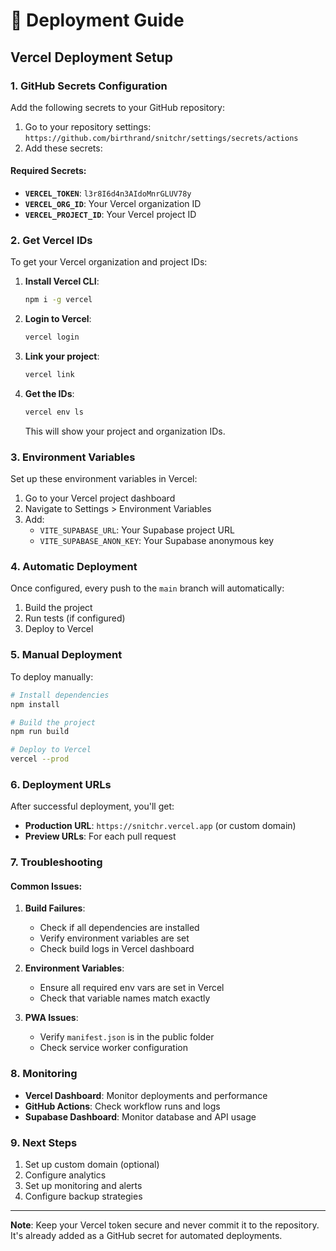 # 🚀 Deployment Guide

## Vercel Deployment Setup

### 1. GitHub Secrets Configuration

Add the following secrets to your GitHub repository:

1. Go to your repository settings: `https://github.com/birthrand/snitchr/settings/secrets/actions`
2. Add these secrets:

#### Required Secrets:
- **`VERCEL_TOKEN`**: `l3r8I6d4n3AIdoMnrGLUV78y`
- **`VERCEL_ORG_ID`**: Your Vercel organization ID
- **`VERCEL_PROJECT_ID`**: Your Vercel project ID

### 2. Get Vercel IDs

To get your Vercel organization and project IDs:

1. **Install Vercel CLI**:
   ```bash
   npm i -g vercel
   ```

2. **Login to Vercel**:
   ```bash
   vercel login
   ```

3. **Link your project**:
   ```bash
   vercel link
   ```

4. **Get the IDs**:
   ```bash
   vercel env ls
   ```
   This will show your project and organization IDs.

### 3. Environment Variables

Set up these environment variables in Vercel:

1. Go to your Vercel project dashboard
2. Navigate to Settings > Environment Variables
3. Add:
   - `VITE_SUPABASE_URL`: Your Supabase project URL
   - `VITE_SUPABASE_ANON_KEY`: Your Supabase anonymous key

### 4. Automatic Deployment

Once configured, every push to the `main` branch will automatically:
1. Build the project
2. Run tests (if configured)
3. Deploy to Vercel

### 5. Manual Deployment

To deploy manually:

```bash
# Install dependencies
npm install

# Build the project
npm run build

# Deploy to Vercel
vercel --prod
```

### 6. Deployment URLs

After successful deployment, you'll get:
- **Production URL**: `https://snitchr.vercel.app` (or custom domain)
- **Preview URLs**: For each pull request

### 7. Troubleshooting

#### Common Issues:

1. **Build Failures**:
   - Check if all dependencies are installed
   - Verify environment variables are set
   - Check build logs in Vercel dashboard

2. **Environment Variables**:
   - Ensure all required env vars are set in Vercel
   - Check that variable names match exactly

3. **PWA Issues**:
   - Verify `manifest.json` is in the public folder
   - Check service worker configuration

### 8. Monitoring

- **Vercel Dashboard**: Monitor deployments and performance
- **GitHub Actions**: Check workflow runs and logs
- **Supabase Dashboard**: Monitor database and API usage

### 9. Next Steps

1. Set up custom domain (optional)
2. Configure analytics
3. Set up monitoring and alerts
4. Configure backup strategies

---

**Note**: Keep your Vercel token secure and never commit it to the repository. It's already added as a GitHub secret for automated deployments.
